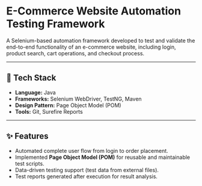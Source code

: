 # E-Commerce Website Automation Testing Framework

A Selenium-based automation framework developed to test and validate the end-to-end functionality of an e-commerce website, including login, product search, cart operations, and checkout process.

---

## 🚀 Tech Stack
- **Language:** Java  
- **Frameworks:** Selenium WebDriver, TestNG, Maven  
- **Design Pattern:** Page Object Model (POM)  
- **Tools:** Git, Surefire Reports  

---

## ✨ Features
- Automated complete user flow from login to order placement.  
- Implemented **Page Object Model (POM)** for reusable and maintainable test scripts.  
- Data-driven testing support (test data from external files).  
- Test reports generated after execution for result analysis. 
